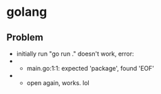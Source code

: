 # golang

## Problem

* initially run "go run ." doesn't work, error:
* * main.go:1:1: expected 'package', found 'EOF'
* * open again, works. lol